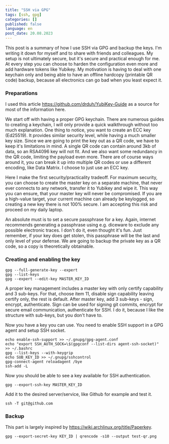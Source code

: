 ```yaml
---
title: "SSH via GPG"
tags: [ssh, gpg]
categories: []
published: false
language: en
post_date: 20.08.2023
---
```


This post is a summary of how I use SSH via GPG and backup the keys. I'm writing it down for myself and to share with friends and colleagues. My setup is not ultimately secure, but it's secure and practical enough for me. At every step you can choose to harden the configuration even more and add hardware tokens like Yubikey. My motivation is having to deal with one keychain only and being able to have an offline hardcopy (printable QR code) backup, because all electronics can go bad when you least expect it.

### Preparations

I used this article https://github.com/drduh/YubiKey-Guide as a source for most of the information here.

We start off with having a proper GPG keychain. There are numerous guides to creating a keychain, I will only provide a quick walkthrough without too much explanation. One thing to notice, you want to create an ECC key (Ed25519). It provides similar security level, while having a much smaller key size. Since we are going to print the key out as a QR code, we have to keep it's limitations in mind. A single QR code can contain around 3kb of data, so an RSA4096 key will not fit. And we also want some redundancy in the QR code, limiting the payload even more. There are of course ways around it, you can break it up into multiple QR codes or use a different encoding, like Data Matrix. I choose to just use an ECC key.

Here I make the first security/practicality tradeoff. For maximum security, you can choose to create the master key on a separate machine, that never ever connects to any network, transfer it to Yubikey and wipe it. This way you can ensure, that your master key will never be compromised. If you are a high-value target, your current machine can already be keylogged, so creating a new key there is not 100% secure. I am accepting this risk and proceed on my daily laptop.

An absolute must is to set a secure passphrase for a key. Again, internet recommends generating a passphrase using e.g. diceware to exclude any possible electronic traces. I don't do it, even thought it's fun. Just remember, if your key does get stolen, this passphrase will be the last and only level of your defense. We are going to backup the private key as a QR code, so a copy is theoretically obtainable.

### Creating and enabling the key

    gpg --full-generate-key --expert
    gpg --list-keys
    gpg --expert --edit-key MASTER_KEY_ID

A proper key management includes a master key with only certify capability and 3 sub-keys. For that, choose item 11, disable sign capability leaving certify only, the rest is default. After master key, add 3 sub-keys - sign, encrypt, authenticate. Sign can be used for signing git commits, encrypt for secure email communication, authenticate for SSH. I do it, because I like the structure with sub-keys, but you don't have to.

Now you have a key you can use. You need to enable SSH support in a GPG agent and setup SSH socket.

    echo enable-ssh-support >> ~/.gnupg/gpg-agent.conf
    echo "export SSH_AUTH_SOCK=\$(gpgconf --list-dirs agent-ssh-socket)" >> ~/.bashrc
    gpg --list-keys --with-keygrip
    echo SUB_KEY_ID >> ~/.gnupg/sshcontrol
    gpg-connect-agent reloadagent /bye
    ssh-add -L

Now you should be able to see a key available for SSH authentication.

    gpg --export-ssh-key MASTER_KEY_ID

Add it to the desired server/service, like Github for example and test it.

    ssh -T git@github.com

### Backup

This part is largely inspired by https://wiki.archlinux.org/title/Paperkey.

    gpg --export-secret-key KEY_ID | qrencode -s10 --output test-qr.png
